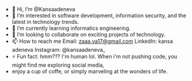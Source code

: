 - 👋 Hi, I’m @Kansaadeneva
- 👀 I’m interested in software development, information security, and the latest in technology trends.
- 🌱 I’m currently learning informatics engineering.
- 💞️ I’m looking to collaborate on exciting projects of technology.
- 📫 How to reach me
      Email: zaaa.va17@gmail.com
      LinkedIn: kansa adeneva 
      Instagram: @kansaadeneva_ 
- ⚡ Fun fact: hmm??? I'm human lol. When i'm not pushing code, you might find me exploring social media,
- enjoy a cup of coffe, or simply marveling at the wonders of life.

<!---
Kansaadeneva/Kansaadeneva is a ✨ special ✨ repository because its `README.md` (this file) appears on your GitHub profile.
You can click the Preview link to take a look at your changes.
--->
